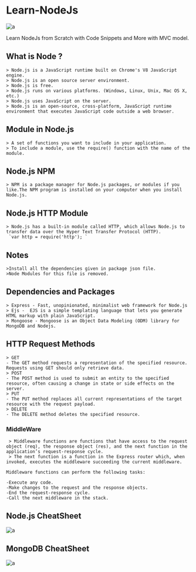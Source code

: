 # Learn-NodeJs

![a](https://user-images.githubusercontent.com/51753810/89049556-14156b00-d36f-11ea-9ddd-ba969145e9cb.jpeg)

Learn NodeJs from Scratch with Code Snippets and More with MVC model.

## What is Node ?
    > Node.js is a JavaScript runtime built on Chrome's V8 JavaScript engine.
    > Node.js is an open source server environment.
    > Node.js is free.
    > Node.js runs on various platforms. (Windows, Linux, Unix, Mac OS X, etc.)
    > Node.js uses JavaScript on the server.
    > Node.js is an open-source, cross-platform, JavaScript runtime environment that executes JavaScript code outside a web browser.

## Module in Node.js

    > A set of functions you want to include in your application.
    > To include a module, use the require() function with the name of the module.
   
## Node.js NPM

    > NPM is a package manager for Node.js packages, or modules if you like.The NPM program is installed on your computer when you install Node.js.
    
## Node.js HTTP Module    
 
    > Node.js has a built-in module called HTTP, which allows Node.js to transfer data over the Hyper Text Transfer Protocol (HTTP).
     `var http = require('http'); `

 ## Notes

    >Install all the dependencies given in package json file.
    >Node Modules for this file is removed.

## Dependencies and Packages

    > Express - Fast, unopinionated, minimalist web framework for Node.js
    > Ejs -  EJS is a simple templating language that lets you generate HTML markup with plain JavaScript.
    > Mongoose - Mongoose is an Object Data Modeling (ODM) library for MongoDB and Nodejs.

## HTTP Request Methods
    > GET
    - The GET method requests a representation of the specified resource. Requests using GET should only retrieve data.
    > POST
    - The POST method is used to submit an entity to the specified resource, often causing a change in state or side effects on the server.
    > PUT
    - The PUT method replaces all current representations of the target resource with the request payload.
    > DELETE
    - The DELETE method deletes the specified resource.
    
### MiddleWare
     > Middleware functions are functions that have access to the request object (req), the response object (res), and the next function in the application’s request-response cycle.
     > The next function is a function in the Express router which, when invoked, executes the middleware succeeding the current middleware.
     
    Middleware functions can perform the following tasks:

    -Execute any code.
    -Make changes to the request and the response objects.
    -End the request-response cycle.
    -Call the next middleware in the stack.
    
 ## Node.js CheatSheet
 
 ![a](https://user-images.githubusercontent.com/51753810/89105332-ce73a380-d43d-11ea-9170-7bc2ff0eb6fb.jpg)

 
 ## MongoDB CheatSheet

 ![a](https://user-images.githubusercontent.com/51753810/89715581-23766300-d9c4-11ea-9de7-d36892388667.jpg)